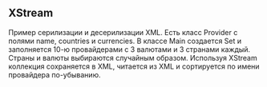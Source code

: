 ## XStream

Пример серилизации и десерилизации XML.
Есть класс Provider с полями name, countries и currencies. В классе Main создается Set и заполняется 10-ю провайдерами с 3 валютами и 3 странами каждый. Страны и валюты выбираются случайным образом. Используя XStream коллекция сохраняется в XML, читается из XML и сортируется по имени провайдера по-убыванию.

